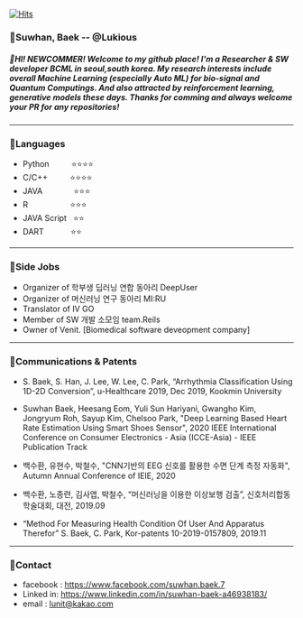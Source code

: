 [![Hits](https://hits.seeyoufarm.com/api/count/incr/badge.svg?url=https%3A%2F%2Fgithub.com%2FLukious)](https://hits.seeyoufarm.com)

### 🌟Suwhan, Baek -- @Lukious
##### 👋HI! NEWCOMMER! Welcome to my github place! I'm a Researcher & SW developer BCML in seoul,south korea.  My research interests include overall Machine Learning (especially Auto ML) for bio-signal and Quantum Computings. And also attracted by reinforcement learning, generative models these days. Thanks for comming and always welcome your PR for any repositories! 

<hr/>

### 🦜Languages
- Python &nbsp;&nbsp;&nbsp;&nbsp;&nbsp;&nbsp;&nbsp;&nbsp;&nbsp;⭐⭐⭐⭐
- C/C++ &nbsp;&nbsp;&nbsp;&nbsp;&nbsp;&nbsp;&nbsp;&nbsp;         ⭐⭐⭐⭐
- JAVA &nbsp;&nbsp;&nbsp;&nbsp;&nbsp;&nbsp;&nbsp;&nbsp;&nbsp;&nbsp;&nbsp;&nbsp;           ⭐⭐⭐
- R           &nbsp;&nbsp;&nbsp;&nbsp;&nbsp;&nbsp;&nbsp;&nbsp;&nbsp;&nbsp;&nbsp;&nbsp;&nbsp;&nbsp;&nbsp;&nbsp;&nbsp;   ⭐⭐⭐
- JAVA Script &nbsp;   ⭐⭐
- DART   &nbsp;&nbsp;&nbsp;&nbsp;&nbsp;&nbsp;&nbsp;&nbsp;&nbsp;&nbsp;      ⭐⭐

<hr/>


### 🎒Side Jobs

- Organizer of 학부생 딥러닝 연합 동아리 DeepUser
- Organizer of 머신러닝 연구 동아리 MI:RU
- Translator of IV GO
- Member of SW 개발 소모임 team.Reils 
- Owner of Venit. [Biomedical software deveopment company]

<hr/>


### 🏁Communications & Patents

- S. Baek, S. Han, J. Lee, W. Lee, C. Park, “Arrhythmia Classification Using 1D-2D Conversion”, u-Healthcare 2019, Dec 2019, Kookmin University

- Suwhan Baek, Heesang Eom, Yuli Sun Hariyani, Gwangho Kim, Jongryum Roh, Sayup Kim, Chelsoo Park, "Deep Learning Based Heart Rate Estimation Using Smart Shoes Sensor", 2020 IEEE International Conference on Consumer Electronics - Asia (ICCE-Asia) - IEEE Publication Track

- 백수환, 유현수, 박철수, "CNN기반의 EEG 신호를 활용한 수면 단계 측정 자동화", Autumn Annual Conference of IEIE, 2020

- 백수환, 노종련, 김사엽, 박철수, “머신러닝을 이용한 이상보행 검출”, 신호처리합동학술대회, 대전, 2019.09

- “Method For Measuring Health Condition Of User And Apparatus Therefor” S. Baek, C. Park, Kor-patents 10-2019-0157809, 2019.11

<hr/>

### 📡Contact
- facebook : https://www.facebook.com/suwhan.baek.7
- Linked in: https://www.linkedin.com/in/suwhan-baek-a46938183/
- email : lunit@kakao.com



<!--
**Lukious/Lukious** is a ✨ _special_ ✨ repository because its `README.md` (this file) appears on your GitHub profile.

Here are some ideas to get you started:

- 🔭 I’m currently working on ...
- 🌱 I’m currently learning ...
- 👯 I’m looking to collaborate on ...
- 🤔 I’m looking for help with ...
- 💬 Ask me about ...
- 📫 How to reach me: ...
- 😄 Pronouns: ...
- ⚡ Fun fact: ...
-->
